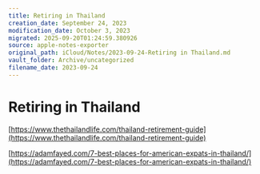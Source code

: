```yaml
---
title: Retiring in Thailand
creation_date: September 24, 2023
modification_date: October 3, 2023
migrated: 2025-09-20T01:24:59.380926
source: apple-notes-exporter
original_path: iCloud/Notes/2023-09-24-Retiring in Thailand.md
vault_folder: Archive/uncategorized
filename_date: 2023-09-24
---
```



# Retiring in Thailand 
[https://www.thethailandlife.com/thailand-retirement-guide](https://www.thethailandlife.com/thailand-retirement-guide)

[https://adamfayed.com/7-best-places-for-american-expats-in-thailand/](https://adamfayed.com/7-best-places-for-american-expats-in-thailand/)


